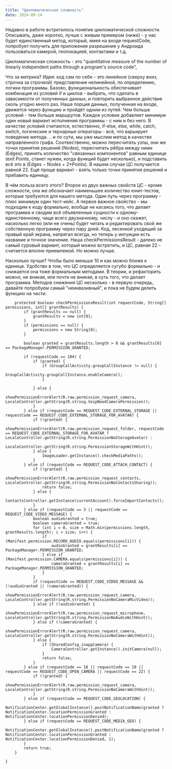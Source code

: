 ```yaml
---
title: "Цикломатическая сложность"
date: 2024-09-14
---
```


Недавно в работе встретилось понятие цикломатической сложности.
Описывать, даже коротко, лучше с живым примером (ниже) - у нас будет единственный метод, который, имея на входе requestCode, попробует получить для приложения разрешение у Андроида пользоваться камерой, геолокацией, контактами и т.д.

Цикломатическая сложность - это "quantitative measure of the number of linearly independent paths through a program's source code", 

Что за метрика?
Идея: код сам по себе - это линейное (сверху вниз, строчка за строчкой) представление нелинейной, по определению, логики программы. Базово, функциональность обеспечивает комбинация из условий if  и циклов - выбрать, что сделать в зависимости от полученных данных, и повторить выбранное действие сколь угодно много раз. Наша порция данных, полученная на входе, движется через функцию и пройдёт одним из путей. Чем больше условий - тем больше маршрутов. Каждое условие добавляет минимум один новый вариант исполнения программы - с ним и без него. В качестве условий считаются, естественно, if-else, else, while, catch, switch, логические и тернарные операторы - всё, что варьирует поведение метода.
.. и по сути, мы уже мыслим метод в качестве направленного графа. Соотвественно, можно пересчитать узлы, они же точки принятия решений (Nodes), пересчитать рёбра между ними (Edges), принять количество "связанных компонентов" равным единице (exit Points, станет нужен, когда функций будет несколько), и подставить всё это в (Edges − Nodes + 2*Points). В нашем случае ЦС получается равной 22.
Ещё проще вариант - взять только точки принятия решений и прибавить единицу.

В чём польза всего этого?
Второе из двух важных свойств ЦС - кроме сложности, она же обозначает наименьшее количество юнит-тестов, которые требуются для нашего метода. Один путь через программу - плюс минимум один тест-кейс.
А первое важное свойство - мы подходим к коду формально, вообще не касаясь того, что делает программа и сводим всё объявленные сущности к одному-единственному, чаще всего двузначному, числу - и оно скажет, насколько легко (или не очень) будет читать и редактировать свой же собственную программу через пару дней. 
Код, лесенкой уходящий за правый край экрана, напрягал всегда, но теперь у интуиции есть название и точное значение. Наша checkPermissionsResult - далеко не самый суровый вариант, который можно встретить, и ЦС, равная 22 - считается вполне приемлемой. Но можно лучше.


Насколько лучше?
Чтобы было меньше 10 и как можно ближе к единице.
Удобство в том, что ЦС определяется сугубо формально - и снижается она тоже формальным методами. В теории, и рефакторить можно, не вникая, или почти не вникая, в суть того, что делает программа. Методов снижения ЦС несколько - в первую очередь, давайте попробуем самый "неинвазивный", и пока не будем делить функцию на части.

```
    protected boolean checkPermissionsResult(int requestCode, String[] permissions, int[] grantResults) {
        if (grantResults == null) {
            grantResults = new int[0];
        }
        if (permissions == null) {
            permissions = new String[0];
        }

        boolean granted = grantResults.length > 0 && grantResults[0] == PackageManager.PERMISSION_GRANTED;

        if (requestCode == 104) {
            if (granted) {
                if (GroupCallActivity.groupCallInstance != null) {
                    GroupCallActivity.groupCallInstance.enableCamera();
                }

            } else {
                showPermissionErrorAlert(R.raw.permission_request_camera, LocaleController.getString(R.string.VoipNeedCameraPermission));
            }
        } else if (requestCode == REQUEST_CODE_EXTERNAL_STORAGE || requestCode == REQUEST_CODE_EXTERNAL_STORAGE_FOR_AVATAR) {
            if (!granted) {
                showPermissionErrorAlert(R.raw.permission_request_folder, requestCode == REQUEST_CODE_EXTERNAL_STORAGE_FOR_AVATAR ? LocaleController.getString(R.string.PermissionNoStorageAvatar) :
                        LocaleController.getString(R.string.PermissionStorageWithHint));
            } else {
                ImageLoader.getInstance().checkMediaPaths();
            }
        } else if (requestCode == REQUEST_CODE_ATTACH_CONTACT) {
            if (!granted) {
                showPermissionErrorAlert(R.raw.permission_request_contacts, LocaleController.getString(R.string.PermissionNoContactsSharing));
                return false;
            } else {
                ContactsController.getInstance(currentAccount).forceImportContacts();
            }
        } else if (requestCode == 3 || requestCode == REQUEST_CODE_VIDEO_MESSAGE) {
            boolean audioGranted = true;
            boolean cameraGranted = true;
            for (int i = 0, size = Math.min(permissions.length, grantResults.length); i < size; i++) {
                if (Manifest.permission.RECORD_AUDIO.equals(permissions[i])) {
                    audioGranted = grantResults[i] == PackageManager.PERMISSION_GRANTED;
                } else if (Manifest.permission.CAMERA.equals(permissions[i])) {
                    cameraGranted = grantResults[i] == PackageManager.PERMISSION_GRANTED;
                }
            }
            if (requestCode == REQUEST_CODE_VIDEO_MESSAGE && (!audioGranted || !cameraGranted)) {
                showPermissionErrorAlert(R.raw.permission_request_camera, LocaleController.getString(R.string.PermissionNoCameraMicVideo));
            } else if (!audioGranted) {
                showPermissionErrorAlert(R.raw.permission_request_microphone, LocaleController.getString(R.string.PermissionNoAudioWithHint));
            } else if (!cameraGranted) {
                showPermissionErrorAlert(R.raw.permission_request_camera, LocaleController.getString(R.string.PermissionNoCameraWithHint));
            } else {
                if (SharedConfig.inappCamera) {
                    CameraController.getInstance().initCamera(null);
                }
                return false;
            }
        } else if (requestCode == 18 || requestCode == 19 || requestCode == REQUEST_CODE_OPEN_CAMERA || requestCode == 22) {
            if (!granted) {
                showPermissionErrorAlert(R.raw.permission_request_camera, LocaleController.getString(R.string.PermissionNoCameraWithHint));
            }
        } else if (requestCode == REQUEST_CODE_GEOLOCATION) {
            NotificationCenter.getGlobalInstance().postNotificationName(granted ? NotificationCenter.locationPermissionGranted : NotificationCenter.locationPermissionDenied);
        } else if (requestCode == REQUEST_CODE_MEDIA_GEO) {
            NotificationCenter.getGlobalInstance().postNotificationName(granted ? NotificationCenter.locationPermissionGranted : NotificationCenter.locationPermissionDenied, 1);
        }
        return true;
    }

}
```
